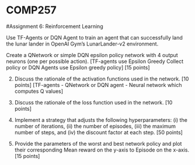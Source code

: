 # COMP257
#Assignment 6: Reinforcement Learning

Use TF-Agents or DQN Agent to train an agent that can successfully land the lunar lander in OpenAI Gym’s LunarLander-v2 environment.

Create a QNetwork or simple DQN epsilon policy network with 4 output neurons (one per possible action).  [TF-agents use Epsilon Greedy Collect policy or  DQN Agents use Epsilon greedy policy]        [15 points] 

   2. Discuss the rationale of the activation functions used in the network. [10 points]
        [TF-agents - QNetwork or DQN agent - Neural network which computes Q values]

   3. Discuss the rationale of the loss function used in the network. [10 points]


   4. Implement a strategy that adjusts the following hyperparameters: (i) the number of iterations, (ii) the         number of episodes, (iii) the maximum number of steps, and (iv) the discount factor  at each step.          [50 points]


   5. Provide the parameters of the worst and best network policy and plot their corresponding Mean reward on the y-axis to Episode on the x-axis. [15 points]

